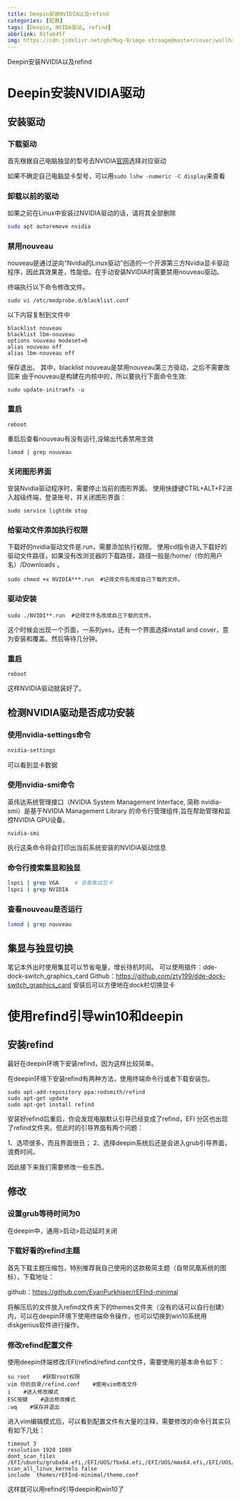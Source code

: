```yaml
---
title: Deepin安装NVIDIA以及refind
categories: [配置]
tags: [Deepin, NVIDA驱动, refind]
abbrlink: 81fa645f
img: https://cdn.jsdelivr.net/gh/Mug-9/imge-stroage@master/cover/wallhaven-rdqvpq.hh78g37f4pc.jpg
---
```


Deepin安装NVIDIA以及refind

<!-- less-->

# Deepin安装NVIDIA驱动

## 安装驱动

### 下载驱动

首先根据自己电脑独显的型号去NVIDIA[官网](https://www.nvidia.cn/geforce/drivers/)选择对应驱动

如果不确定自己电脑显卡型号，可以用`sudo lshw -numeric -C display`来查看

### 卸载以前的驱动

如果之前在Linux中安装过NVIDIA驱动的话，请将其全部删除

```bash
sudo apt autoremove nvidia
```

### 禁用nouveau

nouveau是通过逆向“Nvidia的Linux驱动”创造的一个开源第三方Nvidia显卡驱动程序，因此其效果差，性能低。在手动安装NVIDIA时需要禁用nouveau驱动。

终端执行以下命令修改文件。

```
sudo vi /etc/modprobe.d/blacklist.conf
```

以下内容复制到文件中

```
blacklist nouveau   
blacklist lbm-nouveau   
options nouveau modeset=0 
alias nouveau off   
alias lbm-nouveau off
```

保存退出。
其中，blacklist nouveau是禁用nouveau第三方驱动，之后不需要改回来
由于nouveau是构建在内核中的，所以要执行下面命令生效:

```
sudo update-initramfs -u
```

### 重启

```
reboot
```


重启后查看nouveau有没有运行,没输出代表禁用生效

```
lsmod | grep nouveau  
```

### 关闭图形界面
安装Nvidia驱动程序时，需要停止当前的图形界面。
使用快捷键CTRL+ALT+F2进入超级终端，登录账号，并关闭图形界面：

```
sudo service lightdm stop
```

### 给驱动文件添加执行权限
下载好的nvidia驱动文件是.run，需要添加执行权限。
使用cd指令进入下载好的驱动文件路径，如果没有改浏览器的下载路径，路径一般是/home/（你的用户名）/Downloads 。

```
sudo chmod +x NVIDIA***.run  #记得文件名改成自己下载的文件。
```


### 驱动安装

```
sudo ./NVIDI**.run  #记得文件名改成自己下载的文件。
```


这个时候会出现一个页面，一系列yes，还有一个界面选择install and cover，意为安装和覆盖。然后等待几分钟。

### 重启

```
reboot
```


这样NVIDIA驱动就装好了。

## 检测NVIDIA驱动是否成功安装

### 使用**nvidia-settings**命令

```bash
nvidia-settings
```

可以看到显卡数据

### 使用nvidia-smi命令
英伟达系统管理接口（NVIDIA System Management Interface, 简称 nvidia-smi）是基于NVIDIA Management Library 的命令行管理组件,旨在帮助管理和监控NVIDIA GPU设备。

```
nvidia-smi
```

执行这条命令将会打印出当前系统安装的NVIDIA驱动信息

### 命令行搜索集显和独显

```bash
lspci | grep VGA     # 查看集成显卡
lspci | grep NVIDIA  
```

### 查看nouveau是否运行

```bash
lsmod | grep nouveau
```

## 集显与独显切换

笔记本外出时使用集显可以节省电量，增长待机时间。
可以使用插件：dde-dock-switch_graphics_card
Github：https://github.com/zty199/dde-dock-switch_graphics_card
安装后可以方便地在dock栏切换显卡

# 使用refind引导win10和deepin

 ## 安装refind

最好在deepin环境下安装refind，因为这样比较简单。

在deepin环境下安装refind有两种方法，使用终端命令行或者下载安装包。

```
sudo apt-add-repository ppa:rodsmith/refind
sudo apt-get update
sudo apt-get install refind
```

安装好refind后重启，你会发现电脑默认引导已经变成了refind，EFI 分区也出现了refind文件夹。但此时的引导界面有两个问题：

1、选项很多，而且界面很丑；
2、选择deepin系统后还是会进入grub引导界面，浪费时间。

因此接下来我们需要修改一些东西。

## 修改

### 设置grub等待时间为0

在deepin中，通用>启动>启动延时关闭

### 下载好看的refind主题

首先下载主题压缩包，特别推荐我自己使用的这款极简主题（自带凤凰系统的图标），下载地址：

github：https://github.com/EvanPurkhiser/rEFInd-minimal

将解压后的文件放入refind文件夹下的themes文件夹（没有的话可以自行创建）内，可以在deepin环境下使用终端命令操作，也可以切换到win10系统用diskgenius软件进行操作。

### 修改refind配置文件

使用deepin终端修改/EFI/refind/refind.conf文件，需要使用的基本命令如下：

```
su root    #获取root权限
vim 你的目录/refind.conf    #使用vim修改文件
i    #进入修改模式
ESC按键    #退出修改模式
:wq    #保存并退出
```

进入vim编辑模式后，可以看到配置文件有大量的注释，需要修改的命令行其实只有如下几处：

```
timeout 3
resolution 1920 1080
dont_scan_files /EFI/ubuntu/grubx64.efi,/EFI/UOS/fbx64.efi,/EFI/UOS/mmx64.efi,/EFI/UOS/shimx64.efi,/EFI/boot/bootx64.efi,/EFI/boot/grubx64.efi
scan_all_linux_kernels false
include  themes/rEFInd-minimal/theme.conf
```

这样就可以用refind引导deepin和win10了